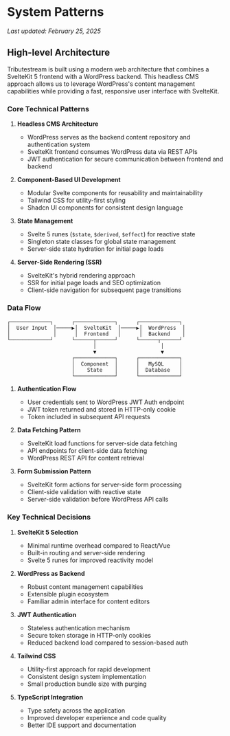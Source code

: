 # System Patterns

*Last updated: February 25, 2025*

## High-level Architecture

Tributestream is built using a modern web architecture that combines a SvelteKit 5 frontend with a WordPress backend. This headless CMS approach allows us to leverage WordPress's content management capabilities while providing a fast, responsive user interface with SvelteKit.

### Core Technical Patterns

1. **Headless CMS Architecture**
   - WordPress serves as the backend content repository and authentication system
   - SvelteKit frontend consumes WordPress data via REST APIs
   - JWT authentication for secure communication between frontend and backend

2. **Component-Based UI Development**
   - Modular Svelte components for reusability and maintainability
   - Tailwind CSS for utility-first styling
   - Shadcn UI components for consistent design language

3. **State Management**
   - Svelte 5 runes (`$state`, `$derived`, `$effect`) for reactive state
   - Singleton state classes for global state management
   - Server-side state hydration for initial page loads

4. **Server-Side Rendering (SSR)**
   - SvelteKit's hybrid rendering approach
   - SSR for initial page loads and SEO optimization
   - Client-side navigation for subsequent page transitions

### Data Flow

```
┌─────────────┐      ┌─────────────┐      ┌─────────────┐
│  User Input  │─────▶│  SvelteKit  │─────▶│  WordPress  │
│              │      │  Frontend   │      │  Backend    │
└─────────────┘      └──────┬──────┘      └──────┬──────┘
                            │                     │
                            ▼                     ▼
                     ┌─────────────┐      ┌─────────────┐
                     │  Component  │      │   MySQL     │
                     │    State    │      │  Database   │
                     └─────────────┘      └─────────────┘
```

1. **Authentication Flow**
   - User credentials sent to WordPress JWT Auth endpoint
   - JWT token returned and stored in HTTP-only cookie
   - Token included in subsequent API requests

2. **Data Fetching Pattern**
   - SvelteKit load functions for server-side data fetching
   - API endpoints for client-side data fetching
   - WordPress REST API for content retrieval

3. **Form Submission Pattern**
   - SvelteKit form actions for server-side form processing
   - Client-side validation with reactive state
   - Server-side validation before WordPress API calls

### Key Technical Decisions

1. **SvelteKit 5 Selection**
   - Minimal runtime overhead compared to React/Vue
   - Built-in routing and server-side rendering
   - Svelte 5 runes for improved reactivity model

2. **WordPress as Backend**
   - Robust content management capabilities
   - Extensible plugin ecosystem
   - Familiar admin interface for content editors

3. **JWT Authentication**
   - Stateless authentication mechanism
   - Secure token storage in HTTP-only cookies
   - Reduced backend load compared to session-based auth

4. **Tailwind CSS**
   - Utility-first approach for rapid development
   - Consistent design system implementation
   - Small production bundle size with purging

5. **TypeScript Integration**
   - Type safety across the application
   - Improved developer experience and code quality
   - Better IDE support and documentation